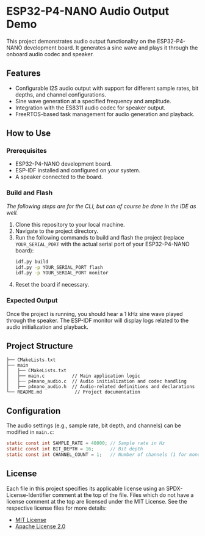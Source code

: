 # ESP32-P4-NANO Audio Output Demo

This project demonstrates audio output functionality on the ESP32-P4-NANO development board. It generates a sine wave and plays it through the onboard audio codec and speaker.

## Features

- Configurable I2S audio output with support for different sample rates, bit depths, and channel configurations.
- Sine wave generation at a specified frequency and amplitude.
- Integration with the ES8311 audio codec for speaker output.
- FreeRTOS-based task management for audio generation and playback.

## How to Use

### Prerequisites

- ESP32-P4-NANO development board.
- ESP-IDF installed and configured on your system.
- A speaker connected to the board.

### Build and Flash

*The following steps are for the CLI, but can of course be done in the IDE as well.*

1. Clone this repository to your local machine.
2. Navigate to the project directory.
3. Run the following commands to build and flash the project (replace `YOUR_SERIAL_PORT` with the actual serial port of your ESP32-P4-NANO board):
   ```bash
   idf.py build
   idf.py -p YOUR_SERIAL_PORT flash
   idf.py -p YOUR_SERIAL_PORT monitor
   ```
4. Reset the board if necessary.

### Expected Output

Once the project is running, you should hear a 1 kHz sine wave played through the speaker. The ESP-IDF monitor will display logs related to the audio initialization and playback.

## Project Structure

```
├── CMakeLists.txt
├── main
│   ├── CMakeLists.txt
│   ├── main.c          // Main application logic
│   ├── p4nano_audio.c  // Audio initialization and codec handling
│   ├── p4nano_audio.h  // Audio-related definitions and declarations
└── README.md            // Project documentation
```

## Configuration

The audio settings (e.g., sample rate, bit depth, and channels) can be modified in `main.c`:
```c
static const int SAMPLE_RATE = 48000; // Sample rate in Hz
static const int BIT_DEPTH = 16;      // Bit depth
static const int CHANNEL_COUNT = 1;   // Number of channels (1 for mono, 2 for stereo)
```

## License

Each file in this project specifies its applicable license using an SPDX-License-Identifier comment at the top of the file. 
Files which do not have a license comment at the top are licensed under the MIT License. See the respective license files for more details:

- [MIT License](LICENSE.MIT)
- [Apache License 2.0](LICENSE.Apache-2.0)
